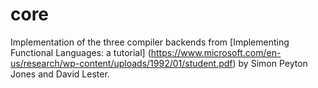 # core

Implementation of the three compiler backends from
[Implementing Functional Languages: a tutorial]
(https://www.microsoft.com/en-us/research/wp-content/uploads/1992/01/student.pdf)
by Simon Peyton Jones and David Lester.